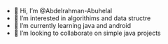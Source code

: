 - 👋 Hi, I’m @Abdelrahman-Abuhelal
- 👀 I’m interested in algorithims and data structre
- 🌱 I’m currently learning java and android
- 💞️ I’m looking to collaborate on simple java projects


<!---
Abdelrahman-Abuhelal/Abdelrahman-Abuhelal is a ✨ special ✨ repository because its `README.md` (this file) appears on your GitHub profile.
You can click the Preview link to take a look at your changes.
--->

